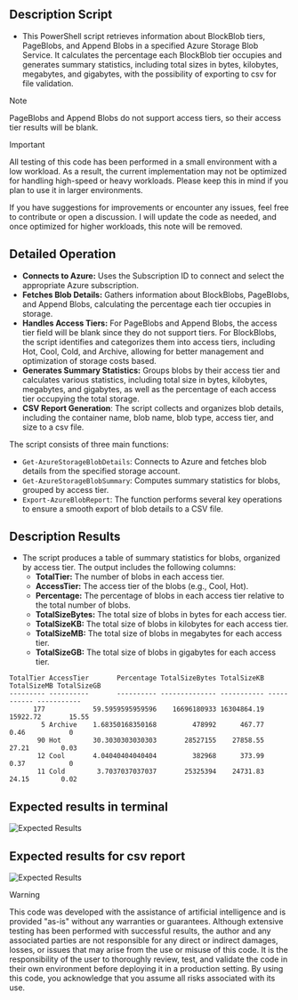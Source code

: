 ## Description Script

- This PowerShell script retrieves information about BlockBlob tiers, PageBlobs, and Append Blobs in a specified Azure Storage Blob Service. It calculates the percentage each BlockBlob tier occupies and generates summary statistics, including total sizes in bytes, kilobytes, megabytes, and gigabytes, with the possibility of exporting to csv for file validation. <br>

> [!NOTE]
> PageBlobs and Append Blobs do not support access tiers, so their access tier results will be blank.

> [!IMPORTANT]
> All testing of this code has been performed in a small environment with a low workload. As a result, the current implementation may not be optimized for handling high-speed or heavy workloads. Please keep this in mind if you plan to use it in larger environments.
> 
> If you have suggestions for improvements or encounter any issues, feel free to contribute or open a discussion. I will update the code as needed, and once optimized for higher workloads, this note will be removed.

## Detailed Operation

- **Connects to Azure:** Uses the Subscription ID to connect and select the appropriate Azure subscription. <br>
- **Fetches Blob Details:** Gathers information about BlockBlobs, PageBlobs, and Append Blobs, calculating the percentage each tier occupies in storage. <br>
- **Handles Access Tiers:**  For PageBlobs and Append Blobs, the access tier field will be blank since they do not support tiers. For BlockBlobs, the script identifies and categorizes them into access tiers, including Hot, Cool, Cold, and Archive, allowing for better management and optimization of storage costs based. <br>
- **Generates Summary Statistics:** Groups blobs by their access tier and calculates various statistics, including total size in bytes, kilobytes, megabytes, and gigabytes, as well as the percentage of each access tier occupying the total storage. <br>
- **CSV Report Generation**: The script collects and organizes blob details, including the container name, blob name, blob type, access tier, and size to a csv file. <br>

The script consists of three main functions: <br>
- `Get-AzureStorageBlobDetails`: Connects to Azure and fetches blob details from the specified storage account. <br>
- `Get-AzureStorageBlobSummary`: Computes summary statistics for blobs, grouped by access tier. <br>
- `Export-AzureBlobReport`: The function performs several key operations to ensure a smooth export of blob details to a CSV file. <br>


## Description Results

- The script produces a table of summary statistics for blobs, organized by access tier. The output includes the following columns: <br>
  - **TotalTier:** The number of blobs in each access tier. <br>
  - **AccessTier:** The access tier of the blobs (e.g., Cool, Hot). <br>
  - **Percentage:** The percentage of blobs in each access tier relative to the total number of blobs. <br>
  - **TotalSizeBytes:** The total size of blobs in bytes for each access tier. <br>
  - **TotalSizeKB:** The total size of blobs in kilobytes for each access tier. <br>
  - **TotalSizeMB:** The total size of blobs in megabytes for each access tier. <br>
  - **TotalSizeGB:** The total size of blobs in gigabytes for each access tier. <br>

```plaintext
TotalTier AccessTier       Percentage TotalSizeBytes TotalSizeKB TotalSizeMB TotalSizeGB
--------- ----------       ---------- -------------- ----------- ----------- -----------
      177            59.5959595959596    16696180933 16304864.19    15922.72       15.55
        5 Archive    1.68350168350168         478992      467.77        0.46           0
       90 Hot        30.3030303030303       28527155    27858.55       27.21        0.03
       12 Cool       4.04040404040404         382968      373.99        0.37           0
       11 Cold        3.7037037037037       25325394    24731.83       24.15        0.02
```

## Expected results in terminal
![Expected Results](https://github.com/user-attachments/assets/bf3b3cc0-7e84-4bc9-ac54-aa5016feaae2)

## Expected results for csv report
![Expected Results](https://github.com/user-attachments/assets/38ed0709-309a-43f1-b32a-9d0988f46d6c)

> [!WARNING]
> This code was developed with the assistance of artificial intelligence and is provided "as-is" without any warranties or guarantees. Although extensive testing has been performed with successful results, the author and any associated parties are not responsible for any direct or indirect damages, losses, or issues that may arise from the use or misuse of this code. It is the responsibility of the user to thoroughly review, test, and validate the code in their own environment before deploying it in a production setting. By using this code, you acknowledge that you assume all risks associated with its use.
